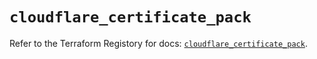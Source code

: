 # `cloudflare_certificate_pack`

Refer to the Terraform Registory for docs: [`cloudflare_certificate_pack`](https://registry.terraform.io/providers/cloudflare/cloudflare/4.15.0/docs/resources/certificate_pack).
